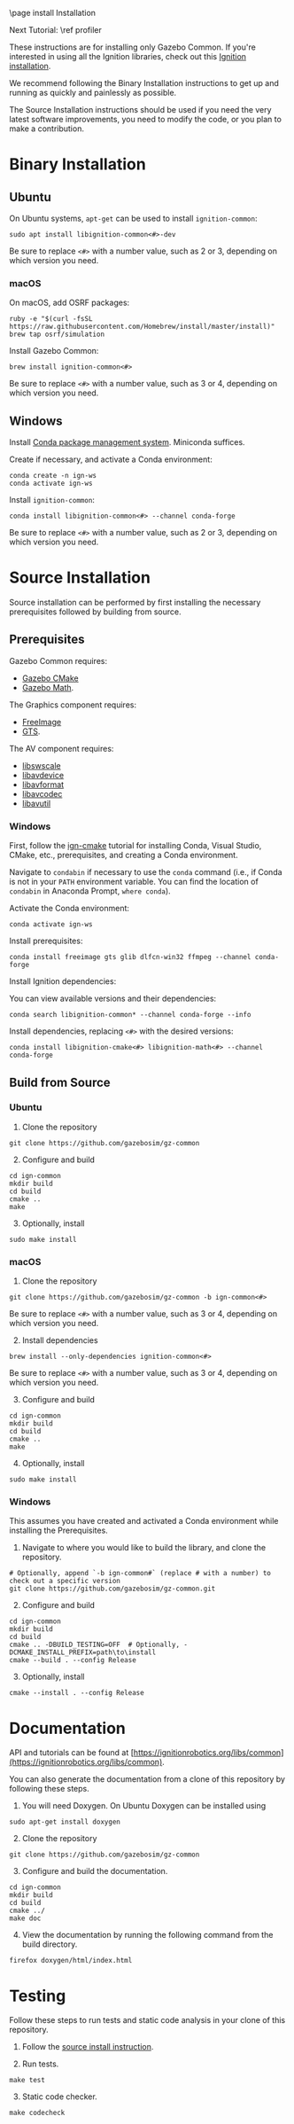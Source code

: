 \page install Installation

Next Tutorial: \ref profiler

These instructions are for installing only Gazebo Common.
If you're interested in using all the Ignition libraries, check out this [Ignition installation](https://ignitionrobotics.org/docs/latest/install).

We recommend following the Binary Installation instructions to get up and running as quickly and painlessly as possible.

The Source Installation instructions should be used if you need the very latest software improvements, you need to modify the code, or you plan to make a contribution.

# Binary Installation

## Ubuntu

On Ubuntu systems, `apt-get` can be used to install `ignition-common`:
```
sudo apt install libignition-common<#>-dev
```

Be sure to replace `<#>` with a number value, such as 2 or 3, depending on
which version you need.

### macOS

On macOS, add OSRF packages:
  ```
  ruby -e "$(curl -fsSL https://raw.githubusercontent.com/Homebrew/install/master/install)"
  brew tap osrf/simulation
  ```

Install Gazebo Common:
  ```
  brew install ignition-common<#>
  ```

Be sure to replace `<#>` with a number value, such as 3 or 4, depending on
which version you need.

## Windows

Install [Conda package management system](https://docs.conda.io/projects/conda/en/latest/user-guide/install/download.html).
Miniconda suffices.

Create if necessary, and activate a Conda environment:
```
conda create -n ign-ws
conda activate ign-ws
```

Install `ignition-common`:
```
conda install libignition-common<#> --channel conda-forge
```

Be sure to replace `<#>` with a number value, such as 2 or 3, depending on
which version you need.

# Source Installation

Source installation can be performed by first installing the necessary
prerequisites followed by building from source.

## Prerequisites

Gazebo Common requires:

  * [Gazebo CMake](https://ignitionrobotics.org/libs/cmake)
  * [Gazebo Math](https://ignitionrobotics.org/libs/math).

The Graphics component requires:

  * [FreeImage](http://freeimage.sourceforge.net/)
  * [GTS](http://gts.sourceforge.net/).

The AV component requires:

  * [libswscale](https://www.ffmpeg.org/libswscale.html)
  * [libavdevice](https://www.ffmpeg.org/libavdevice.html)
  * [libavformat](https://www.ffmpeg.org/libavformat.html)
  * [libavcodec](https://www.ffmpeg.org/libavcodec.html)
  * [libavutil](https://www.ffmpeg.org/libavutil.html)

### Windows

First, follow the [ign-cmake](https://github.com/gazebosim/gz-cmake) tutorial for installing Conda, Visual Studio, CMake, etc., prerequisites, and creating a Conda environment.

Navigate to `condabin` if necessary to use the `conda` command (i.e., if Conda is not in your `PATH` environment variable. You can find the location of `condabin` in Anaconda Prompt, `where conda`).

Activate the Conda environment:
```
conda activate ign-ws
```

Install prerequisites:
```
conda install freeimage gts glib dlfcn-win32 ffmpeg --channel conda-forge
```

Install Ignition dependencies:

You can view available versions and their dependencies:
```
conda search libignition-common* --channel conda-forge --info
```

Install dependencies, replacing `<#>` with the desired versions:
```
conda install libignition-cmake<#> libignition-math<#> --channel conda-forge
```

## Build from Source

### Ubuntu

1. Clone the repository
  ```
  git clone https://github.com/gazebosim/gz-common
  ```

2. Configure and build
  ```
  cd ign-common
  mkdir build
  cd build
  cmake ..
  make
  ```

3. Optionally, install
  ```
  sudo make install
  ```

### macOS

1. Clone the repository
  ```
  git clone https://github.com/gazebosim/gz-common -b ign-common<#>
  ```
  Be sure to replace `<#>` with a number value, such as 3 or 4, depending on
  which version you need.

2. Install dependencies
  ```
  brew install --only-dependencies ignition-common<#>
  ```
  Be sure to replace `<#>` with a number value, such as 3 or 4, depending on
  which version you need.

3. Configure and build
  ```
  cd ign-common
  mkdir build
  cd build
  cmake ..
  make
  ```

4. Optionally, install
  ```
  sudo make install
  ```

### Windows

This assumes you have created and activated a Conda environment while installing the Prerequisites.

1. Navigate to where you would like to build the library, and clone the repository.
  ```
  # Optionally, append `-b ign-common#` (replace # with a number) to check out a specific version
  git clone https://github.com/gazebosim/gz-common.git
  ```

2. Configure and build
  ```
  cd ign-common
  mkdir build
  cd build
  cmake .. -DBUILD_TESTING=OFF  # Optionally, -DCMAKE_INSTALL_PREFIX=path\to\install
  cmake --build . --config Release
  ```

3. Optionally, install
  ```
  cmake --install . --config Release
  ```

# Documentation

API and tutorials can be found at [https://ignitionrobotics.org/libs/common](https://ignitionrobotics.org/libs/common).

You can also generate the documentation from a clone of this repository by following these steps.

1. You will need Doxygen. On Ubuntu Doxygen can be installed using
  ```
  sudo apt-get install doxygen
  ```

2. Clone the repository
  ```
  git clone https://github.com/gazebosim/gz-common
  ```

3. Configure and build the documentation.
  ```
  cd ign-common
  mkdir build
  cd build
  cmake ../
  make doc
  ```

4. View the documentation by running the following command from the build directory.
  ```
  firefox doxygen/html/index.html
  ```

# Testing

Follow these steps to run tests and static code analysis in your clone of this repository.

1. Follow the [source install instruction](#source-install).

2. Run tests.
  ```
  make test
  ```

3. Static code checker.
  ```
  make codecheck
  ```

